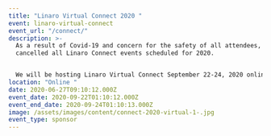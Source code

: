 ```yaml
---
title: "Linaro Virtual Connect 2020 "
event: linaro-virtual-connect
event_url: "/connect/"
description: >-
  As a result of Covid-19 and concern for the safety of all attendees, we have
  cancelled all Linaro Connect events scheduled for 2020.


  We will be hosting Linaro Virtual Connect September 22-24, 2020 online. This event will be a 3 day series of technical keynotes, sessions, and more. 
location: "Online "
date: 2020-06-27T09:10:12.000Z
event_date: 2020-09-22T01:10:12.000Z
event_end_date: 2020-09-24T01:10:13.000Z
image: /assets/images/content/connect-2020-virtual-1-.jpg
event_type: sponsor
---
```

